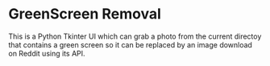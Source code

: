 # GreenScreen Removal

This is a Python Tkinter UI which can grab a photo from the current directoy that contains a green screen so it can be replaced by an image download on Reddit using its API.

